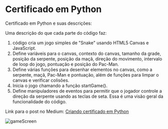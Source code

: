 # Certificado em Python

Certificado em Python e suas descrições:

Uma descrição do que cada parte do código faz:

1.	 código cria um jogo simples de "Snake" usando HTML5 Canvas e JavaScript.
2.	Define variáveis para o canvas, contexto do canvas, tamanho da grade, posição da serpente, posição da maçã, direção do movimento, intervalo de loop do jogo, pontuação e posição do Pac-Man.
3.	Define várias funções para desenhar elementos no canvas, como a serpente, maçã, Pac-Man e pontuação, além de funções para limpar o canvas e verificar colisões.
4.	Inicia o jogo chamando a função startGame().
5.	Define manipuladores de eventos para permitir que o jogador controle a direção da serpente usando as teclas de seta.
Essa é uma visão geral da funcionalidade do código.


Link para o post no Medium: [Criando certificado em Python](https://github.com/henriquearaujooficial/henriquejogo-snake)

![gameScreen](./JogoCobrinha.png)
